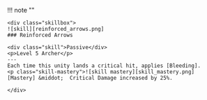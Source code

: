 !!! note ""

    <div class="skillbox">
    ![skill][reinforced_arrows.png]
    ### Reinforced Arrows

    <div class="skill">Passive</div>
    <p>Level 5 Archer</p>
    ---
    Each time this unity lands a critical hit, applies [Bleeding].
    <p class="skill-mastery">![skill mastery][skill_mastery.png]  [Mastery] &middot;  Critical Damage increased by 25%.

    </div>
